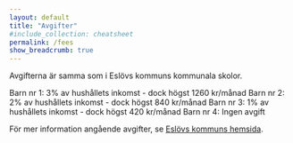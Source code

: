 ```yaml
---
layout: default
title: "Avgifter"
#include_collection: cheatsheet
permalink: /fees
show_breadcrumb: true
---
```


Avgifterna är samma som i Eslövs kommuns kommunala skolor.

Barn nr 1: 3% av hushållets inkomst - dock högst 1260 kr/månad
Barn nr 2: 2% av hushållets inkomst - dock högst 840 kr/månad
Barn nr 3: 1% av hushållets inkomst - dock högst 420 kr/månad
Barn nr 4: Ingen avgift

För mer information angående avgifter, se [Eslövs kommuns hemsida](https://eslov.se/utbildning-barnomsorg/forskola/avgifter-och-regler/#item-29252-3).